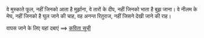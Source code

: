 वे मुस्काते फूल, नहीं 
जिनको आता है मुर्झाना,
वे तारों के दीप, नहीं 
जिनको भाता है बुझ जाना।
वे नीलम के मेघ, नहीं 
जिनको है घुल जाने की चाह,
वह अनन्त रितुराज, नहीं 
जिसने देखी जाने की राह। 

वापस जाने के लिए यहां दबाएं ==> [कविता सूची](./poem.md)
